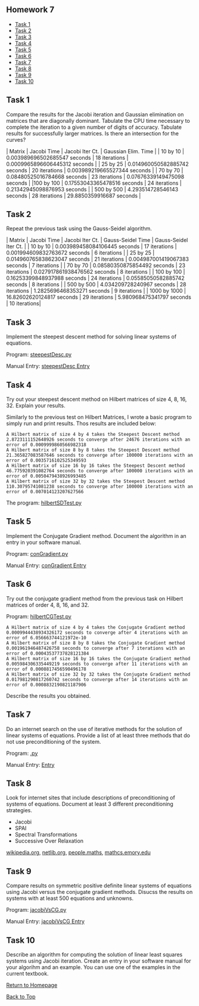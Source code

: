 ## Homework 7

- [Task 1](#task-1)
- [Task 2](#task-2)
- [Task 3](#task-3)
- [Task 4](#task-4)
- [Task 5](#task-5)
- [Task 6](#task-6)
- [Task 7](#task-7)
- [Task 8](#task-8)
- [Task 9](#task-9)
- [Task 10](#task-10)

## Task 1

Compare the results for the Jacobi iteration and Gaussian elimination on matrices that are diagonally dominant. 
Tabulate the CPU time necessary to complete the iteration to a given number of digits of accuracy. Tabulate results 
for successfully larger matrices. Is there an intersection for the curves?

| Matrix | Jacobi Time | Jacobi Iter Ct. | Gaussian Elim. Time | 
| 10 by 10 | 0.003989696502685547 seconds | 18 iterations | 0.0009965896606445312 seconds | 
| 25 by 25 | 0.014960050582885742 seconds | 20 iterations | 0.003989219665527344 seconds | 
| 70 by 70 | 0.08480525016784668 seconds | 23 iterations | 0.07676339149475098 seconds | 
|100 by 100 | 0.17553043365478516 seconds | 24 iterations | 0.21342945098876953 seconds | 
| 500 by 500 | 4.293514728546143 seconds | 28 iterations | 29.8850359916687 seconds |

## Task 2

Repeat the previous task using the Gauss-Seidel algorithm.

| Matrix | Jacobi Time | Jacobi Iter Ct. | Gauss-Seidel Time | Gauss-Seidel Iter Ct. | 
| 10 by 10 | 0.003989458084106445 seconds | 17 iterations | 0.001994609832763672 seconds | 6 iterations | 
| 25 by 25 | 0.014960765838623047 seconds | 21 iterations | 0.004987001419067383 seconds | 7 iterations |
| 70 by 70 | 0.08580350875854492 seconds | 23 iterations | 0.027917861938476562 seconds | 8 iterations | 
| 100 by 100 | 0.16253399848937988 seconds | 24 iterations | 0.05585050582885742 seconds | 8 iterations | 
| 500 by 500 | 4.034209728240967 seconds | 28 iterations | 1.2825696468353271 seconds | 9 iterations | 
| 1000 by 1000 | 16.82602620124817 seconds | 29 iterations | 5.980968475341797 seconds | 10 iterations|



## Task 3

Implement the steepest descent method for solving linear systems of equations.

 Program: [steepestDesc.py](routines/steepestDesc.py)

Manual Entry: [steepestDesc Entry](manual/steepestDesc.md)



## Task 4

Try out your steepest descent method on Hilbert matrices of size 4, 8, 16, 32. Explain your results.

 Similarly to the previous test on Hilbert Matrices, I wrote a basic program to simply run and print results. Thos results are included below:
 
 ```
A Hilbert matrix of size 4 by 4 takes the Steepest Descent method 2.8723111152648926 seconds to converge after 24676 iterations with an error of 0.0009999860566982318
A Hilbert matrix of size 8 by 8 takes the Steepest Descent method 21.365827083587646 seconds to converge after 100000 iterations with an error of 0.0035716102525349593
A Hilbert matrix of size 16 by 16 takes the Steepest Descent method 46.775920391082764 seconds to converge after 100000 iterations with an error of 0.0050479438926993485
A Hilbert matrix of size 32 by 32 takes the Steepest Descent method 110.30795741081238 seconds to converge after 100000 iterations with an error of 0.007014123207627566
 ```

The program: [hilbertSDTest.py](routines/hilbertSDTest.py)


## Task 5

 Implement the Conjugate Gradient method. Document the algorithm in an entry in your software manual.
 
 Program: [conGradient.py](routines/conGradient.py)

Manual Entry: [conGradient Entry](manual/conGradient.md)



## Task 6

Try out the conjugate gradient method from the previous task on Hilbert matrices of order 4, 8, 16, and 32. 

 Program: [hilbertCGTest.py](routines/hilbertCGTest.py)

```
A Hilbert matrix of size 4 by 4 takes the Conjugate Gradient method 0.0009944438934326172 seconds to converge after 4 iterations with an error of 6.056663744121972e-10
A Hilbert matrix of size 8 by 8 takes the Conjugate Gradient method 0.001961946487426758 seconds to converge after 7 iterations with an error of 0.00043537737828121384
A Hilbert matrix of size 16 by 16 takes the Conjugate Gradient method 0.005984306335449219 seconds to converge after 11 iterations with an error of 0.0008817456590496178
A Hilbert matrix of size 32 by 32 takes the Conjugate Gradient method 0.017981290817260742 seconds to converge after 14 iterations with an error of 0.0008832190821187906

```

Describe the results you obtained.

## Task 7

Do an internet search on the use of iterative methods for the solution of linear systems of equations. Provide 
a list of at least three methods that do not use preconditioning of the system.

 Program: [.py](routines/.py)

Manual Entry: [ Entry](manual/.md)


    

## Task 8

Look for internet sites that include descriptions of preconditioning of systems of equations. Document at least 3
different preconditioning strategies.

- Jacobi 
- SPAI
- Spectral Transformations
- Successive Over Relaxation

[wikipedia.org](https://en.wikipedia.org/wiki/Preconditioner), [netlib.org](http://www.netlib.org/utk/people/JackDongarra/etemplates/node396.html), [people.maths](http://people.maths.ox.ac.uk/wathen/preconditioning.pdf), [mathcs.emory.edu](http://www.mathcs.emory.edu/~benzi/Web_papers/survey.pdf)




## Task 9

Compare results on symmetric positive definite linear systems of equations using Jacobi versus the conjugate 
gradient methods. Disucss the results on systems with at least 500 equations and unknowns.


 Program: [jacobiVsCG.py](routines/jacobiVsCG.py)

Manual Entry: [jacobiVsCG Entry](manual/jacobiVsCG.md)



## Task 10

 Describe an algorithm for computing the solution of linear least squares systems using Jacobi iteration. Create 
 an entry in your software manual for your algorihm and an example. You can use one of the examples in the current 
 textbook.


[Return to Homepage](https://kjerfire.github.io/math5610/) 

[Back to Top](#homework-1)

